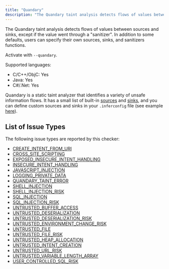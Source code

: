 ```yaml
---
title: "Quandary"
description: "The Quandary taint analysis detects flows of values between sources and sinks, except if the value went through a \"sanitizer\". In addition to some defaults, users can specify their own sources, sinks, and sanitizers functions."
---
```


The Quandary taint analysis detects flows of values between sources and sinks, except if the value went through a "sanitizer". In addition to some defaults, users can specify their own sources, sinks, and sanitizers functions.

Activate with `--quandary`.

Supported languages:
- C/C++/ObjC: Yes
- Java: Yes
- C#/.Net: Yes

Quandary is a static taint analyzer that identifies a variety of unsafe
information flows. It has a small list of built-in
[sources](https://github.com/facebook/infer/blob/main/infer/src/quandary/JavaTrace.ml#L36)
and
[sinks](https://github.com/facebook/infer/blob/main/infer/src/quandary/JavaTrace.ml#L178),
and you can define custom sources and sinks in your `.inferconfig` file (see
example
[here](https://github.com/facebook/infer/blob/main/infer/tests/codetoanalyze/java/quandary/.inferconfig)).


## List of Issue Types

The following issue types are reported by this checker:
- [CREATE_INTENT_FROM_URI](/docs/1.1.0/all-issue-types#create_intent_from_uri)
- [CROSS_SITE_SCRIPTING](/docs/1.1.0/all-issue-types#cross_site_scripting)
- [EXPOSED_INSECURE_INTENT_HANDLING](/docs/1.1.0/all-issue-types#exposed_insecure_intent_handling)
- [INSECURE_INTENT_HANDLING](/docs/1.1.0/all-issue-types#insecure_intent_handling)
- [JAVASCRIPT_INJECTION](/docs/1.1.0/all-issue-types#javascript_injection)
- [LOGGING_PRIVATE_DATA](/docs/1.1.0/all-issue-types#logging_private_data)
- [QUANDARY_TAINT_ERROR](/docs/1.1.0/all-issue-types#quandary_taint_error)
- [SHELL_INJECTION](/docs/1.1.0/all-issue-types#shell_injection)
- [SHELL_INJECTION_RISK](/docs/1.1.0/all-issue-types#shell_injection_risk)
- [SQL_INJECTION](/docs/1.1.0/all-issue-types#sql_injection)
- [SQL_INJECTION_RISK](/docs/1.1.0/all-issue-types#sql_injection_risk)
- [UNTRUSTED_BUFFER_ACCESS](/docs/1.1.0/all-issue-types#untrusted_buffer_access)
- [UNTRUSTED_DESERIALIZATION](/docs/1.1.0/all-issue-types#untrusted_deserialization)
- [UNTRUSTED_DESERIALIZATION_RISK](/docs/1.1.0/all-issue-types#untrusted_deserialization_risk)
- [UNTRUSTED_ENVIRONMENT_CHANGE_RISK](/docs/1.1.0/all-issue-types#untrusted_environment_change_risk)
- [UNTRUSTED_FILE](/docs/1.1.0/all-issue-types#untrusted_file)
- [UNTRUSTED_FILE_RISK](/docs/1.1.0/all-issue-types#untrusted_file_risk)
- [UNTRUSTED_HEAP_ALLOCATION](/docs/1.1.0/all-issue-types#untrusted_heap_allocation)
- [UNTRUSTED_INTENT_CREATION](/docs/1.1.0/all-issue-types#untrusted_intent_creation)
- [UNTRUSTED_URL_RISK](/docs/1.1.0/all-issue-types#untrusted_url_risk)
- [UNTRUSTED_VARIABLE_LENGTH_ARRAY](/docs/1.1.0/all-issue-types#untrusted_variable_length_array)
- [USER_CONTROLLED_SQL_RISK](/docs/1.1.0/all-issue-types#user_controlled_sql_risk)
